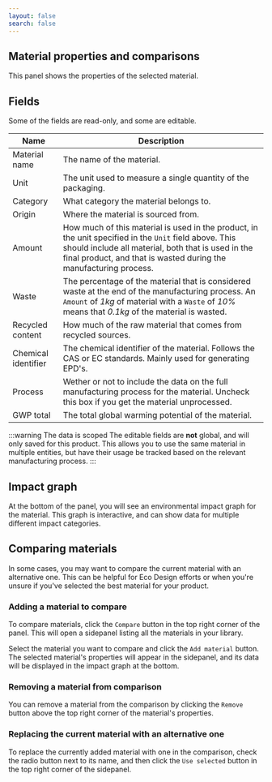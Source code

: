 ```yaml
---
layout: false
search: false
---
```


<script setup>
import { useData } from 'vitepress'
import MinidocStyles from '../MinidocStyles.vue'
const { site, frontmatter } = useData()
</script>

<MinidocStyles />

## Material properties and comparisons

This panel shows the properties of the selected material.

## Fields

Some of the fields are read-only, and some are editable.

| Name | Description |
| --- | --- |
| Material name | The name of the material. |
| Unit | The unit used to measure a single quantity of the packaging. |
| Category | What category the material belongs to. |
| Origin | Where the material is sourced from. |
| Amount | How much of this material is used in the product, in the unit specified in the `Unit` field above. This should include all material, both that is used in the final product, and that is wasted during the manufacturing process. |
| Waste | The percentage of the material that is considered waste at the end of the manufacturing process. An `Amount` of _1kg_ of material with a `Waste` of _10%_ means that _0.1kg_ of the material is wasted. |
| Recycled content | How much of the raw material that comes from recycled sources. |
| Chemical identifier | The chemical identifier of the material. Follows the CAS or EC standards. Mainly used for generating EPD's. |
| Process | Wether or not to include the data on the full manufacturing process for the material. Uncheck this box if you get the material unprocessed. |
| GWP total | The total global warming potential of the material. |

:::warning The data is scoped
The editable fields are **not** global, and will only saved for this product. This allows you to use the same material in multiple entities, but have their usage be tracked based on the relevant manufacturing process.
:::

## Impact graph

At the bottom of the panel, you will see an environmental impact graph for the material. This graph is interactive, and can show data for multiple different impact categories.

## Comparing materials
In some cases, you may want to compare the current material with an alternative one. This can be helpful for Eco Design efforts or when you're unsure if you've selected the best material for your product.

### Adding a material to compare
To compare materials, click the `Compare` button in the top right corner of the panel. This will open a sidepanel listing all the materials in your library.

Select the material you want to compare and click the `Add material` button. The selected material's properties will appear in the sidepanel, and its data will be displayed in the impact graph at the bottom.

### Removing a material from comparison
You can remove a material from the comparison by clicking the `Remove` button above the top right corner of the material's properties.

### Replacing the current material with an alternative one
To replace the currently added material with one in the comparison, check the radio button next to its name, and then click the `Use selected` button in the top right corner of the sidepanel.